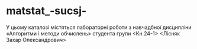 # matstat_-sucsj-
У цьому каталозі містяться лабораторні роботи з навчадбної дисципліни «Алгоритми і методи обчислень» студента групи &lt;Кн 24-1> &lt;Лісняк Захар Олександрович>
